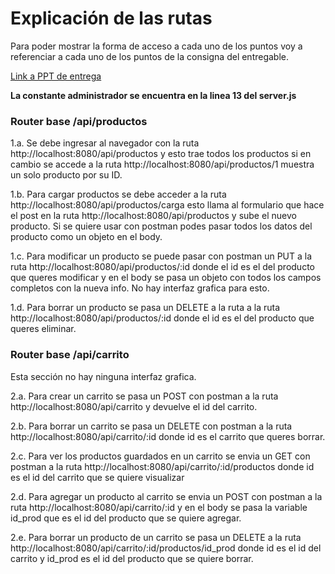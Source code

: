 # Explicación de las rutas

Para poder mostrar la forma de acceso a cada uno de los puntos voy a referenciar a cada uno de los puntos de la consigna del entregable.

[Link a PPT de entrega](https://docs.google.com/presentation/d/1x5MLSePkhqnYUm9Z6LTR1AbSYeW0Fven2B1HaHeA6Zw/preview?slide=id.gfd86d9d198_0_53PP)

**La constante administrador se encuentra en la linea 13 del server.js**

### Router base /api/productos

1.a. Se debe ingresar al navegador con la ruta http://localhost:8080/api/productos y esto trae todos los productos si en cambio se accede a la ruta http://localhost:8080/api/productos/1 muestra un solo producto por su ID.

1.b. Para cargar productos se debe acceder a la ruta http://localhost:8080/api/productos/carga esto llama al formulario que hace el post en la ruta http://localhost:8080/api/productos y sube el nuevo producto. Si se quiere usar con postman podes pasar todos los datos del producto como un objeto en el body.

1.c. Para modificar un producto se puede pasar con postman un PUT a la ruta http://localhost:8080/api/productos/:id donde el id es el del producto que queres modificar y en el body se pasa un objeto con todos los campos completos con la nueva info. No hay interfaz grafica para esto.

1.d. Para borrar un producto se pasa un DELETE a la ruta a la ruta http://localhost:8080/api/productos/:id donde el id es el del producto que queres eliminar.

### Router base /api/carrito

Esta sección no hay ninguna interfaz grafica.

2.a. Para crear un carrito se pasa un POST con postman a la ruta http://localhost:8080/api/carrito y devuelve el id del carrito.

2.b. Para borrar un carrito se pasa un DELETE con postman a la ruta http://localhost:8080/api/carrito/:id donde id es el carrito que queres borrar.

2.c. Para ver los productos guardados en un carrito se envia un GET con postman a la ruta http://localhost:8080/api/carrito/:id/productos donde id es el id del carrito que se quiere visualizar

2.d. Para agregar un producto al carrito se envia un POST con postman a la ruta http://localhost:8080/api/carrito/:id y en el body se pasa la variable id_prod que es el id del producto que se quiere agregar.

2.e. Para borrar un producto de un carrito se pasa un DELETE a la ruta http://localhost:8080/api/carrito/:id/productos/id_prod donde id es el id del carrito y id_prod es el id del producto que se quiere borrar. 

